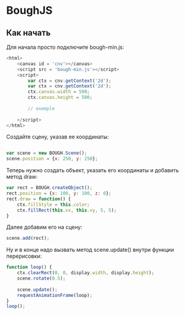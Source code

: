 # BoughJS

## Как начать

Для начала просто подключите bough-min.js:
````js
<html>
	<canvas id = 'cnv'></canvas>
	<script src = 'bough-min.js'></script>
	<script>
		var ctx = cnv.getContext('2d');
		var ctx = cnv.getContext('2d');
		ctx.canvas.width = 500;
		ctx.canvas.height = 500;
		
		// exemple
		
	</script>
</html>
````
Создайте сцену, указав ее координаты:
````js

var scene = new BOUGH.Scene();
scene.position = {x: 250, y: 250};
````

Теперь нужно создать объект, указать его координаты и добавить метод draw:
````js
var rect = BOUGH.createObject();
rect.position = {x: 100, y: 100, z: 0};
rect.draw = function() {
	ctx.fillStyle = this.color;
	ctx.fillRect(this.vx, this.vy, 5, 5);
}
````

Далее добавим его на сцену:
````js
scene.add(rect);
````

Ну и в конце надо вызвать метод scene.update() внутри функции перерисовки:
````js
function loop() {
	ctx.clearRect(0, 0, display.width, display.height);
	scene.rotate(0.5);
	
	scene.update();
	requestAnimationFrame(loop);
}
loop();
````

